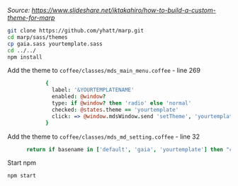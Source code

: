 _Source: https://www.slideshare.net/iktakahiro/how-to-build-a-custom-theme-for-marp_

```bash
git clone https://github.com/yhatt/marp.git
cd marp/sass/themes
cp gaia.sass yourtemplate.sass
cd ../../
npm install
```

Add the theme to `coffee/classes/mds_main_menu.coffee` - line 269

```coffee
            {
              label: '&YOURTEMPLATENAME'
              enabled: @window?
              type: if @window? then 'radio' else 'normal'
              checked: @states.theme == 'yourtemplate'
              click: => @window.mdsWindow.send 'setTheme', 'yourtemplate' unless @window.mdsWindow.freeze
            }


```

Add the theme to `coffee/classes/mds_md_setting.coffee` - line 32

```coffee
      return if basename in ['default', 'gaia', 'yourtemplate'] then "css/themes/#{basename}.css" else null
```

Start npm
```bash
npm start
```
